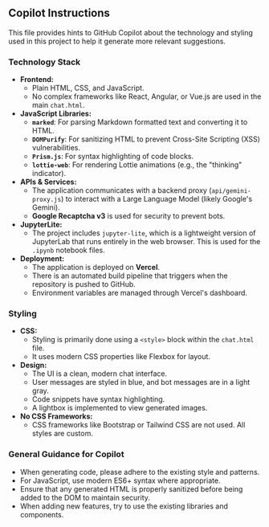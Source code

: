 ## Copilot Instructions

This file provides hints to GitHub Copilot about the technology and styling used in this project to help it generate more relevant suggestions.

### Technology Stack

*   **Frontend:**
    *   Plain HTML, CSS, and JavaScript.
    *   No complex frameworks like React, Angular, or Vue.js are used in the main `chat.html`.
*   **JavaScript Libraries:**
    *   **`marked`**: For parsing Markdown formatted text and converting it to HTML.
    *   **`DOMPurify`**: For sanitizing HTML to prevent Cross-Site Scripting (XSS) vulnerabilities.
    *   **`Prism.js`**: For syntax highlighting of code blocks.
    *   **`lottie-web`**: For rendering Lottie animations (e.g., the "thinking" indicator).
*   **APIs & Services:**
    *   The application communicates with a backend proxy (`api/gemini-proxy.js`) to interact with a Large Language Model (likely Google's Gemini).
    *   **Google Recaptcha v3** is used for security to prevent bots.
*   **JupyterLite:**
    *   The project includes `jupyter-lite`, which is a lightweight version of JupyterLab that runs entirely in the web browser. This is used for the `.ipynb` notebook files.
*   **Deployment:**
    *   The application is deployed on **Vercel**.
    *   There is an automated build pipeline that triggers when the repository is pushed to GitHub.
    *   Environment variables are managed through Vercel's dashboard.

### Styling

*   **CSS:**
    *   Styling is primarily done using a `<style>` block within the `chat.html` file.
    *   It uses modern CSS properties like Flexbox for layout.
*   **Design:**
    *   The UI is a clean, modern chat interface.
    *   User messages are styled in blue, and bot messages are in a light gray.
    *   Code snippets have syntax highlighting.
    *   A lightbox is implemented to view generated images.
*   **No CSS Frameworks:**
    *   CSS frameworks like Bootstrap or Tailwind CSS are not used. All styles are custom.

### General Guidance for Copilot

*   When generating code, please adhere to the existing style and patterns.
*   For JavaScript, use modern ES6+ syntax where appropriate.
*   Ensure that any generated HTML is properly sanitized before being added to the DOM to maintain security.
*   When adding new features, try to use the existing libraries and components.
